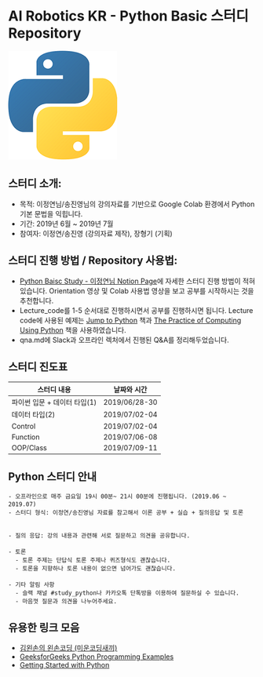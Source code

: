 # AI Robotics KR - Python Basic 스터디 Repository

![image_link](https://github.com/ai-robotics-kr/python_study/blob/master/python_logo.png?raw=true)

## 스터디 소개:
- 목적: 이정연님/송진영님의 강의자료를 기반으로 Google Colab 환경에서 Python 기본 문법을 익힙니다.
- 기간: 2019년 6월 ~ 2019년 7월
- 참여자: 이정연/송진영 (강의자료 제작), 장형기 (기획) 

## 스터디 진행 방법 / Repository 사용법:
- [Python Baisc Study - 이정연님 Notion Page](https://www.notion.so/Python-Basic-Study_AI-Robotics-KR-74109cdddabf438da30fb7ba92eba7cd)에 자세한 스터디 진행 방법이 적혀있습니다. Orientation 영상 및 Colab 사용법 영상을 보고 공부를 시작하시는 것을 추천합니다.
- Lecture_code를 1-5 순서대로 진행하시면서 공부를 진행하시면 됩니다. Lecture code에 사용된 예제는 [Jump to Python](https://wikidocs.net/book/1) 책과 [The Practice of Computing Using Python](http://www.yes24.com/Product/goods/28221152) 책을 사용하였습니다.
- qna.md에 Slack과 오프라인 렉처에서 진행된 Q&A를 정리해두었습니다.

## 스터디 진도표
| 스터디 내용                  | 날짜와 시간   |
|------------------------------|---------------|
| 파이썬 입문 + 데이터 타입(1) | 2019/06/28-30 |
| 데이터 타입(2)              | 2019/07/02-04 | 
| Control                    | 2019/07/02-04 |
| Function                   | 2019/07/06-08 |
| OOP/Class                  | 2019/07/09-11 |

## Python 스터디 안내
```
- 오프라인으로 매주 금요일 19시 00분~ 21시 00분에 진행됩니다. (2019.06 ~ 2019.07)
- 스터디 형식: 이정연/송진영님 자료를 참고해서 이론 공부 + 실습 + 질의응답 및 토론 
```
```
  
- 질의 응답: 강의 내용과 관련해 서로 질문하고 의견을 공유합니다.

- 토론
  - 토론 주제는 단답식 토론 주제나 퀴즈형식도 괜찮습니다.
  - 토론을 지향하나 토론 내용이 없으면 넘어가도 괜찮습니다.

- 기타 알림 사항
  - 슬랙 채널 #study_python나 카카오톡 단톡방을 이용하여 질문하실 수 있습니다.
  - 마음껏 질문과 의견을 나누어주세요.
```
## 유용한 링크 모음
- [김왼손의 왼손코딩 (미운코딩새끼)](https://www.youtube.com/watch?v=c2mpe9Xcp0I&list=PLGPF8gvWLYyrkF85itdBHaOLSVbtdzBww)
- [GeeksforGeeks Python Programming Examples](https://www.geeksforgeeks.org/python-programming-examples/)
- [Getting Started with Python](https://www.python.org/about/gettingstarted/)
